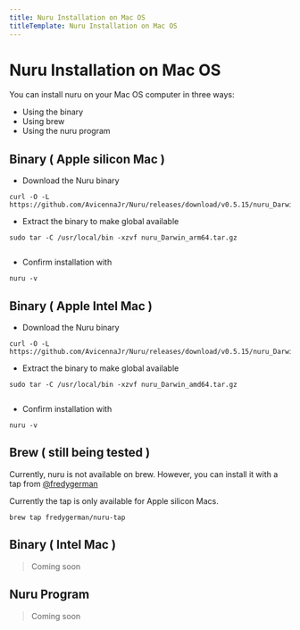 ```yaml
---
title: Nuru Installation on Mac OS
titleTemplate: Nuru Installation on Mac OS
---
```


# Nuru Installation on Mac OS

You can install nuru on your Mac OS computer in three ways:

- Using the binary
- Using brew
- Using the nuru program

## Binary ( Apple silicon Mac )

- Download the Nuru binary

```
curl -O -L https://github.com/AvicennaJr/Nuru/releases/download/v0.5.15/nuru_Darwin_arm64.tar.gz

```

- Extract the binary to make global available

```
sudo tar -C /usr/local/bin -xzvf nuru_Darwin_arm64.tar.gz


```

- Confirm installation with

```
nuru -v

```

## Binary ( Apple Intel Mac )

- Download the Nuru binary

```
curl -O -L https://github.com/AvicennaJr/Nuru/releases/download/v0.5.15/nuru_Darwin_amd64.tar.gz

```

- Extract the binary to make global available

```
sudo tar -C /usr/local/bin -xzvf nuru_Darwin_amd64.tar.gz


```

- Confirm installation with

```
nuru -v

```

## Brew ( still being tested )

Currently, nuru is not available on brew. However, you can install it with a tap from [@fredygerman](https://github.com/fredygerman/homebrew-nuru-tap)

Currently the tap is only available for Apple silicon Macs.

```
brew tap fredygerman/nuru-tap
```

## Binary ( Intel Mac )

> Coming soon

## Nuru Program

> Coming soon
